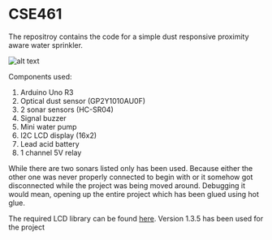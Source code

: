 # CSE461
The repositroy contains the code for a simple dust responsive proximity aware water sprinkler.

![alt text](https://lh3.googleusercontent.com/_Jzdsbqu8NloPKlIvkSjYmwt6gzDYZEBrpDzflRB6aRZeEjN35nnGM5YM2Nzr-Doz9crdoIjKlVF-BBtPfQdZ1x8XPbO414v_8HTifecIB8j5mZG7ucKKH37a4sXMCfJfKYpr-DbBp5QPZxKaK2lxurw-hmKP-Punh5XqYvYnjrmACnQAt3LdIyAe5VL_-QJSWIch7eaqtTpgcLD-MaKoEjW3jH1aJ5liGc6SuAdiY-rawQFwPvUU8-Hs6SLqGfiVh1qp83uNICCJd_QjmCDtWXwMRyRwKRs4prcaZWbj8aQ34qUJegCmhG5GX7aewINUy9pcUrZGfS9pN8-017HegZ8mmLqgkvsIR-Nr8Q1jnT8nfQmpOQZuYS_a4gykKZGVXf_YdoguKDaHko5M8g-rS6XKXABai9iXeK5mtp3OvWYwl2WsSCJjr_GCLe3JSUqGjP6QG5pnIoubXuSrNkWyQ0g3onvX1WEEo_qJmNP-8LJaBWhYer4xPo_p9ICAfBa5C2vU384p9icnFh4TZ1vdrREhYdublKCzavYndn_hsT8dDq02WYlKvVcaXPO4etVpsI7arrmmCyuXCPod2mT7B_GHTosVFZXtvx79HKR=w300-h413-no)

Components used:
1.	Arduino Uno R3
2.	Optical dust sensor (GP2Y1010AU0F)
3.	2 sonar sensors (HC-SR04)
4.	Signal buzzer
5.	Mini water pump
6.	I2C LCD display (16x2)
7.	Lead acid battery
8.	1 channel 5V relay

While there are two sonars listed only has been used. Because either the other one was never properly connected to begin with or it somehow got disconnected while the project was being moved around. Debugging it would mean, opening up the entire project which has been glued using hot glue. 

The required LCD library can be found [here](https://bitbucket.org/fmalpartida/new-liquidcrystal/downloads/). Version 1.3.5 has been used for the project
